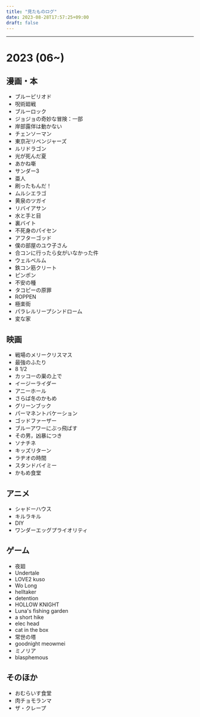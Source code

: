 ```yaml
---
title: "見たものログ"
date: 2023-08-28T17:57:25+09:00
draft: false
---
```

---

# 2023 (06~)

## 漫画・本

- ブルーピリオド
- 呪術廻戦
- ブルーロック
- ジョジョの奇妙な冒険：一部
- 岸部露伴は動かない
- チェンソーマン
- 東京卍リベンジャーズ
- ルリドラゴン
- 光が死んだ夏
- あかね噺
- サンダー3
- 亜人
- 刷ったもんだ！
- ムルシエラゴ
- 黄泉のツガイ
- リバイアサン
- 水と手と目
- 裏バイト
- 不死身のパイセン
- アフターゴッド
- 僕の部屋のユウ子さん
- 合コンに行ったら女がいなかった件
- ウェルベルム
- 鉄コン筋クリート
- ピンポン
- 不安の種
- タコピーの原罪
- ROPPEN
- 極楽街
- パラレルリープシンドローム
- 変な家

## 映画

- 戦場のメリークリスマス
- 最強のふたり
- 8 1/2
- カッコーの巣の上で
- イージーライダー
- アニーホール
- さらば冬のかもめ
- グリーンブック
- パーマネントバケーション
- ゴッドファーザー
- ブルーアワーにぶっ飛ばす
- その男，凶暴につき
- ソナチネ
- キッズリターン
- ラヂオの時間
- スタンドバイミー
- かもめ食堂

## アニメ

- シャドーハウス
- キルラキル
- DIY
- ワンダーエッグプライオリティ

## ゲーム

- 夜廻
- Undertale
- LOVE2 kuso
- Wo Long
- helltaker
- detention
- HOLLOW KNIGHT
- Luna's fishing garden
- a short hike
- elec head
- cat in the box
- 常世の塔
- goodnight meowmei
- ミノリア
- blasphemous

## そのほか

- おむらいす食堂
- 肉チョモランマ
- ザ・クレープ
